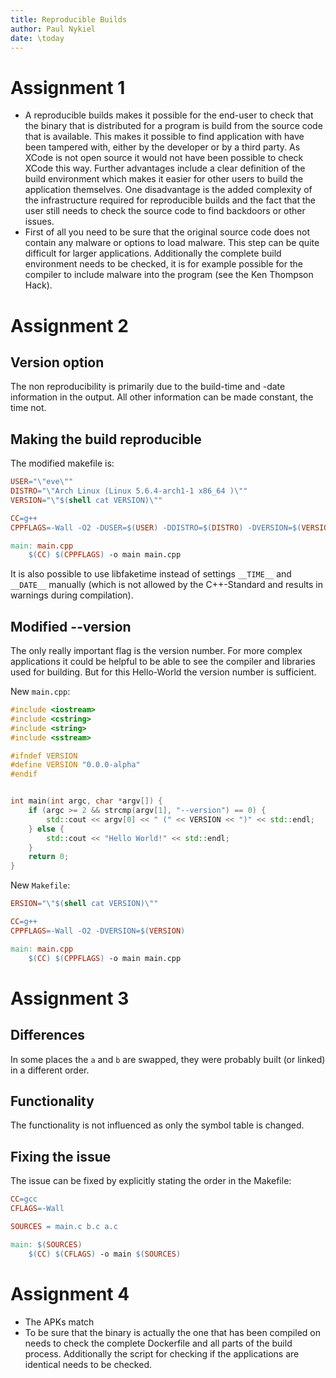 ```yaml
---
title: Reproducible Builds
author: Paul Nykiel
date: \today
---
```


# Assignment 1
 * A reproducible builds makes it possible for the end-user to check that the binary that is distributed for a program is build from the source code that is available. 
    This makes it possible to find application with have been tampered with, either by the developer or by a third party. As XCode is not open source it would not have been possible to check XCode this way. Further advantages include a clear definition of the build environment which makes it easier for other users to build the application themselves. One disadvantage is the added complexity of the infrastructure required for reproducible builds and the fact that the user still needs to check the source code to find backdoors or other issues.
 * First of all you need to be sure that the original source code does not contain any malware or options to load malware. This step can be quite difficult for larger applications. Additionally the complete build environment needs to be checked, it is for example possible for the compiler to include malware into the program (see the Ken Thompson Hack).

# Assignment 2
## Version option
The non reproducibility is primarily due to the build-time and -date information in the output. All other information can be made constant, the time not.

##  Making the build reproducible
The modified makefile is:
```Makefile
USER="\"eve\""
DISTRO="\"Arch Linux (Linux 5.6.4-arch1-1 x86_64 )\""
VERSION="\"$(shell cat VERSION)\""

CC=g++
CPPFLAGS=-Wall -O2 -DUSER=$(USER) -DDISTRO=$(DISTRO) -DVERSION=$(VERSION) -D__TIME__="\"11:03:35\"" -D__DATE__="\"May 28 2020\""

main: main.cpp
    $(CC) $(CPPFLAGS) -o main main.cpp
```
It is also possible to use libfaketime instead of settings `__TIME__` and `__DATE__` manually 
(which is not allowed by the C++-Standard and results in warnings during compilation).

## Modified --version
The only really important flag is the version number. For more complex applications it could be helpful to be able to see the compiler and libraries used for building. But for this Hello-World the version number is sufficient.

New `main.cpp`:
```c++
#include <iostream>
#include <cstring>
#include <string>
#include <sstream>

#ifndef VERSION
#define VERSION "0.0.0-alpha"
#endif


int main(int argc, char *argv[]) {
    if (argc >= 2 && strcmp(argv[1], "--version") == 0) {
        std::cout << argv[0] << " (" << VERSION << ")" << std::endl;
    } else {
        std::cout << "Hello World!" << std::endl;
    }
    return 0;
}
```

New `Makefile`:
```Makefile
ERSION="\"$(shell cat VERSION)\""

CC=g++
CPPFLAGS=-Wall -O2 -DVERSION=$(VERSION)

main: main.cpp
    $(CC) $(CPPFLAGS) -o main main.cpp

```

# Assignment 3
## Differences
In some places the `a` and `b` are swapped, they were probably built (or linked) in a different order.

## Functionality
The functionality is not influenced as only the symbol table is changed.

## Fixing the issue
The issue can be fixed by explicitly stating the order in the Makefile:
```Makefile
CC=gcc
CFLAGS=-Wall

SOURCES = main.c b.c a.c

main: $(SOURCES)
    $(CC) $(CFLAGS) -o main $(SOURCES)
```

# Assignment 4
 * The APKs match
 * To be sure that the binary is actually the one that has been compiled on needs to check the complete Dockerfile and all parts of the build process. Additionally the script for checking if the applications are identical needs to be checked.
